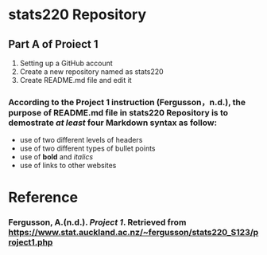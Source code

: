 
# stats220 Repository

## Part A of Proiect 1

   1. Setting up a GitHub account
   2. Create a new repository named as stats220
   3. Create README.md file and edit it 

### According to the Project 1 instruction (Fergusson，n.d.), the purpose of README.md file in stats220 Repository is to demostrate ***at least*** four Markdown syntax as follow:
 
   * use of two different levels of headers
   * use of two different types of bullet points
   * use of **bold** and *italics*
   * use of links to other websites

# Reference

### Fergusson, A.(n.d.). *Project 1*. Retrieved from https://www.stat.auckland.ac.nz/~fergusson/stats220_S123/project1.php
